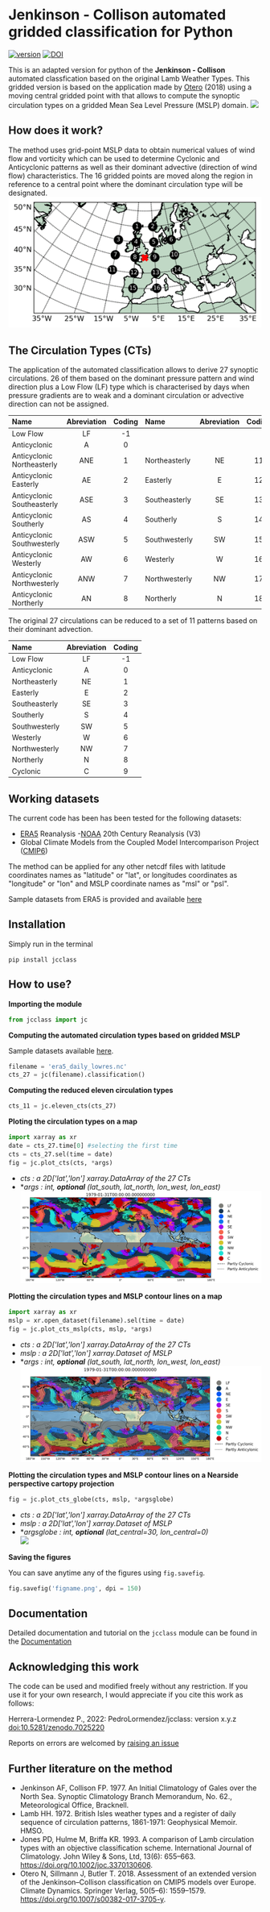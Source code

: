 # Jenkinson - Collison automated gridded classification for Python  

[![version](https://img.shields.io/pypi/v/jcclass?color=f2cc8f&label=PyPI)](https://pypi.org/project/jcclass/)
[![DOI](https://zenodo.org/badge/524934105.svg)](https://zenodo.org/badge/latestdoi/524934105)

This is an adapted version for python of the __Jenkinson - Collison__ automated classfication based on the original Lamb Weather Types. This gridded version is based on the application made by [Otero](https://link.springer.com/article/10.1007/s00382-017-3705-y) (2018) using a moving central gridded point with  that allows to compute the synoptic circulation types on a gridded Mean Sea Level Pressure (MSLP) domain.
![](https://github.com/PedroLormendez/jc_module/blob/main/figs/Circulations_quick.gif)
## How does it work?
The method uses grid-point MSLP data to obtain numerical values of wind flow and vorticity which can be used to determine Cyclonic and Anticyclonic patterns as well as their dominant advective (direction of wind flow) characteristics. The 16 gridded points are moved along the region in reference to a central point where the dominant circulation type will be designated.   
![](https://github.com/PedroLormendez/jc_module/blob/main/figs/Gridpoints.gif)

## The Circulation Types (CTs)
The application of the automated classification allows to derive 27 synoptic circulations. 26 of them based on the dominant pressure pattern and wind direction plus a Low Flow (LF) type which is characterised by days when pressure gradients are to weak and a dominant circulation or advective direction can not be assigned.

|__Name__ | __Abreviation__| __Coding__|__Name__| __Abreviation__| __Coding__|__Name__| __Abreviation__| __Coding__|
| :-      | :-:            | :-:       | :-     | :-:            | :-:       | :-     | :-:            | :-:    
|Low Flow                   | LF             | -1        
|Anticyclonic               | A              | 0         |             |   |   |Cyclonic              | C              | 20
|Anticyclonic Northeasterly | ANE            | 1         |Northeasterly| NE| 11|Cyclonic Northeasterly| CNE            | 21
|Anticyclonic Easterly      | AE             | 2         |Easterly     | E | 12|Cyclonic Easterly     | CE             | 22
|Anticyclonic Southeasterly | ASE            | 3         |Southeasterly| SE| 13|Cyclonic Southeasterly| CSE            | 23
|Anticyclonic Southerly     | AS             | 4         |Southerly    | S | 14|Cyclonic Southerly    | CS             | 24
|Anticyclonic Southwesterly | ASW            | 5         |Southwesterly| SW| 15|Cyclonic Southwesterly| CSW            | 25
|Anticyclonic Westerly      | AW             | 6         |Westerly     | W | 16|Cyclonic Westerly     | CW             | 26
|Anticyclonic Northwesterly | ANW            | 7         |Northwesterly| NW| 17|Cyclonic Northwesterly| CNW            | 27
|Anticyclonic Northerly     | AN             | 8         |Northerly    | N | 18|Cyclonic Northerly    | CN             | 28

The original 27 circulations can be reduced to a set of 11 patterns based on their dominant advection.

|Name                   | Abreviation | Coding
| :-                   | :-:          | :-:    
|Low Flow               | LF          | -1     
|Anticyclonic           | A           | 0
|Northeasterly          | NE          | 1
|Easterly               | E           | 2
|Southeasterly          | SE          | 3
|Southerly              | S           | 4
|Southwesterly          | SW          | 5
|Westerly               | W           | 6
|Northwesterly          | NW          | 7
|Northerly              | N           | 8
|Cyclonic               | C           | 9

## Working datasets

The current code has been has been tested for the following datasets:
- [ERA5](https://www.ecmwf.int/en/forecasts/datasets/reanalysis-datasets/era5) Reanalysis
-[NOAA](https://psl.noaa.gov/data/gridded/data.20thC_ReanV3.html) 20th Century Reanalysis (V3)
- Global Climate Models from the Coupled Model Intercomparison Project ([CMIP6](https://esgf-node.llnl.gov/projects/cmip6/))

The method can be applied for any other netcdf files with latitude coordinates names as "latitude" or "lat", or longitudes coordinates as "longitude" or "lon" and MSLP coordinate names as "msl" or "psl".

Sample datasets from ERA5 is provided and available [here](https://github.com/PedroLormendez/jc_module/tree/main/sample_data)
## Installation
Simply run in the terminal
```
pip install jcclass
```

## How to use?
__Importing the module__
```py
from jcclass import jc
```

__Computing the automated circulation types based on gridded MSLP__

Sample datasets available [here](https://github.com/PedroLormendez/jc_module/tree/main/sample_data).

```py
filename = 'era5_daily_lowres.nc'
cts_27 = jc(filename).classification()
```
__Computing the reduced eleven circulation types__
```py
cts_11 = jc.eleven_cts(cts_27)
```
__Ploting the circulation types on a map__
```py
import xarray as xr
date = cts_27.time[0] #selecting the first time
cts = cts_27.sel(time = date)
fig = jc.plot_cts(cts, *args)
```
- *cts   : a 2D['lat','lon']  xarray.DataArray of the 27 CTs*
- **args : int, __optional__ (lat_south, lat_north, lon_west, lon_east)*
![](https://github.com/PedroLormendez/jc_module/blob/main/figs/plot_cts.png)

__Plotting the circulation types and MSLP contour lines on a map__
```py
import xarray as xr
mslp = xr.open_dataset(filename).sel(time = date)
fig = jc.plot_cts_mslp(cts, mslp, *args)
```
- *cts   : a 2D['lat','lon']  xarray.DataArray of the 27 CTs*  
- *mslp  : a 2D['lat','lon'] xarray.Dataset of MSLP*  
- **args : int, __optional__ (lat_south, lat_north, lon_west, lon_east)*  
![](https://github.com/PedroLormendez/jc_module/blob/main/figs/plot_cts_mslp.png)

__Plotting the circulation types and MSLP contour lines on a Nearside perspective cartopy projection__
```py
fig = jc.plot_cts_globe(cts, mslp, *argsglobe)
```
- *cts   : a 2D['lat','lon']  xarray.DataArray of the 27 CTs*
- *mslp  : a 2D['lat','lon'] xarray.Dataset of MSLP*  
- **argsglobe : int, __optional__ (lat_central=30, lon_central=0)*  
![](https://github.com/PedroLormendez/jc_module/blob/main/figs/plot_cts_globe.png)

__Saving the figures__

You can save anytime any of the figures using ``fig.savefig``.

```py
fig.savefig('figname.png', dpi = 150)
```
## Documentation

Detailed documentation and tutorial on the ``jcclass`` module can be found in the [Documentation](https://pedrolormendez-jcclass.readthedocs.io/en/latest/index.html)

## Acknowledging this work
The code can be used and modified freely without any restriction. If you use it for your own research, I would appreciate if you cite this work as follows:

Herrera-Lormendez P., 2022: PedroLormendez/jcclass: version x.y.z [doi:10.5281/zenodo.7025220](https://zenodo.org/record/7025220#.YwjIKexByWg)

Reports on errors are welcomed by [raising an issue](https://github.com/PedroLormendez/JC-Classification/issues)

## Further literature on the method
- Jenkinson AF, Collison FP. 1977. An Initial Climatology of Gales over the North Sea. Synoptic Climatology Branch Memorandum, No. 62., Meteorological Office, Bracknell.
- Lamb HH. 1972. British Isles weather types and a register of daily sequence of circulation patterns, 1861-1971: Geophysical Memoir. HMSO.
- Jones PD, Hulme M, Briffa KR. 1993. A comparison of Lamb circulation types with an objective classification scheme. International Journal of Climatology. John Wiley & Sons, Ltd, 13(6): 655–663. https://doi.org/10.1002/joc.3370130606.
- Otero N, Sillmann J, Butler T. 2018. Assessment of an extended version of the Jenkinson–Collison classification on CMIP5 models over Europe. Climate Dynamics. Springer Verlag, 50(5–6): 1559–1579. https://doi.org/10.1007/s00382-017-3705-y.
